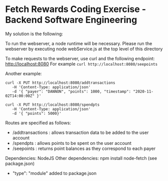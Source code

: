 # Fetch Rewards Coding Exercise - Backend Software Engineering

My solution is the following:

To run the webserver, a node runtime will be necessary.
Please run the webserver by executing node webService.js at the top level of this directory

To make requests to the webserver, use curl and the following endpoint: [http://localhost:8080](http://localhost:8080)
For example `curl http://localhost:8080/seepoints`

Another example:

```curl
curl -X PUT http://localhost:8080/addtransactions
   -H 'Content-Type: application/json'
   -d '{ "payer": "DANNON", "points": 1000, "timestamp": "2020-11-02T14:00:00Z" }'
```

```curl
curl -X PUT http://localhost:8080/spendpts
   -H 'Content-Type: application/json'
   -d '{ "points": 5000}'
```

Routes are specified as follows:

- /addtransactions : allows transaction data to be added to the user account
- /spendpts :  allows points to be spent on the user account
- /seepoints : returns point balances as they correspond to each payer

Dependencies: NodeJS
Other dependencies: npm install node-fetch (see package.json)

- "type": "module" added to package.json


